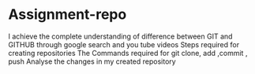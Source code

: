 # Assignment-repo
I achieve the complete understanding of difference between GIT and GITHUB through google search and you tube videos
Steps required for creating repositories
The Commands required for git clone, add ,commit , push 
Analyse the changes in my created repository